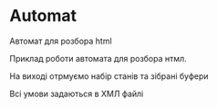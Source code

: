 # Automat

Автомат для розбора html


Приклад роботи автомата для розбора нтмл. 

На виході отрмуємо набір станів та зібрані буфери

Всі умови задаються в ХМЛ файлі
